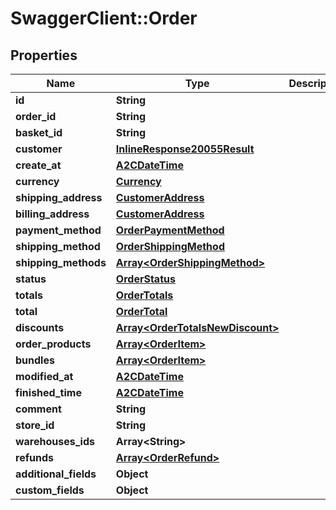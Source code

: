 # SwaggerClient::Order

## Properties
Name | Type | Description | Notes
------------ | ------------- | ------------- | -------------
**id** | **String** |  | [optional] 
**order_id** | **String** |  | [optional] 
**basket_id** | **String** |  | [optional] 
**customer** | [**InlineResponse20055Result**](InlineResponse20055Result.md) |  | [optional] 
**create_at** | [**A2CDateTime**](A2CDateTime.md) |  | [optional] 
**currency** | [**Currency**](Currency.md) |  | [optional] 
**shipping_address** | [**CustomerAddress**](CustomerAddress.md) |  | [optional] 
**billing_address** | [**CustomerAddress**](CustomerAddress.md) |  | [optional] 
**payment_method** | [**OrderPaymentMethod**](OrderPaymentMethod.md) |  | [optional] 
**shipping_method** | [**OrderShippingMethod**](OrderShippingMethod.md) |  | [optional] 
**shipping_methods** | [**Array&lt;OrderShippingMethod&gt;**](OrderShippingMethod.md) |  | [optional] 
**status** | [**OrderStatus**](OrderStatus.md) |  | [optional] 
**totals** | [**OrderTotals**](OrderTotals.md) |  | [optional] 
**total** | [**OrderTotal**](OrderTotal.md) |  | [optional] 
**discounts** | [**Array&lt;OrderTotalsNewDiscount&gt;**](OrderTotalsNewDiscount.md) |  | [optional] 
**order_products** | [**Array&lt;OrderItem&gt;**](OrderItem.md) |  | [optional] 
**bundles** | [**Array&lt;OrderItem&gt;**](OrderItem.md) |  | [optional] 
**modified_at** | [**A2CDateTime**](A2CDateTime.md) |  | [optional] 
**finished_time** | [**A2CDateTime**](A2CDateTime.md) |  | [optional] 
**comment** | **String** |  | [optional] 
**store_id** | **String** |  | [optional] 
**warehouses_ids** | **Array&lt;String&gt;** |  | [optional] 
**refunds** | [**Array&lt;OrderRefund&gt;**](OrderRefund.md) |  | [optional] 
**additional_fields** | **Object** |  | [optional] 
**custom_fields** | **Object** |  | [optional] 


